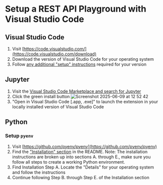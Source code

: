 # Setup a REST API Playground with Visual Studio Code

## Visual Studio Code

1. Visit [https://code.visualstudio.com/](https://code.visualstudio.com/download)
2. Download the version of Visual Studio Code for your operating system
3. Follow [any additional "setup" instructions](https://code.visualstudio.com/docs/setup/setup-overview) required for your version

## Jupyter

1. Visit the [Visual Studio Code Marketplace and search for Jupyter](https://marketplace.visualstudio.com/items?itemName=ms-toolsai.jupyter)
2. Click the green install button
![Screenshot 2025-06-09 at 12 52 42](https://github.com/user-attachments/assets/e3be0903-6999-4158-bbcb-afe3824cca31)
3. "Open in Visual Studio Code [.app, .exe]" to launch the extension in your locally installed version of Visual Studio Code

## Python

### Setup `pyenv`

1. Visit [https://github.com/pyenv/pyenv](https://github.com/pyenv/pyenv)
2. Find the ["Installation" section](https://github.com/pyenv/pyenv?tab=readme-ov-file#installation) in the README. Note: The installation instructions are broken up into sections A. through E., make sure you follow all steps to create a working Python environment.
3. Find Installation Step A. Locate the "Details" for your operating system and follow the instructions
4. Continue following Step B. through Step E. of the Installation section
